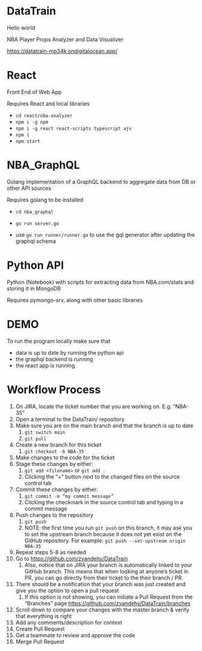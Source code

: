 # DataTrain

Hello world

NBA Player Props Analyzer and Data Visualizer

https://datatrain-mp34k.ondigitalocean.app/

# React

Front End of Web App

Requires React and local libraries

- `cd react/nba-analyzer`
- `npm i -g npm`
- `npm i -g react react-scripts typescript ajv`
- `npm i`
- `npm start`

# NBA_GraphQL

Golang implementation of a GraphQL backend to aggregate data from DB or other API sources

Requires golang to be installed

- `cd nba_graphql`
- `go run server.go`

- use `go run runner/runner.go` to use the gql generator after updating the graphql schema

# Python API

Python (Notebook) with scripts for extracting data from NBA.com/stats and storing it in MongoDB

Requires pymongo-srv, along with other basic libraries

# DEMO

To run the program locally make sure that

- data is up to date by running the python api
- the graphql backend is running
- the react app is running

# Workflow Process

1. On JIRA, locate the ticket number that you are working on. E.g. “NBA-35”
2. Open a terminal to the DataTrain/ repository
3. Make sure you are on the main branch and that the branch is up to date
   1. `git switch main`
   2. `git pull`
4. Create a new branch for this ticket
   1. `git checkout -b NBA-35`
5. Make changes to the code for the ticket
6. Stage these changes by either:
   1. `git add <filename>` or `git add .`
   2. Clicking the “+” button next to the changed files on the source control tab
7. Commit these changes by either:
   1. `git commit -m “my commit message”`
   2. Clicking the checkmark in the source control tab and typing in a commit message
8. Push changes to the repository
   1. `git push`
   2. NOTE: the first time you run `git push` on this branch, it may ask you to set the upstream branch because it does not yet exist on the GitHub repository. For example: `git push --set-upstream origin NBA-35`
9. Repeat steps 5-8 as needed
10. Go to https://github.com/zvandehy/DataTrain
    1. Also, notice that on JIRA your branch is automatically linked to your GitHub branch. This means that when looking at anyone’s ticket in PR, you can go directly from their ticket to the their branch / PR.
11. There should be a notification that your branch was just created and give you the option to open a pull request
    1. If this option is not showing, you can initiate a Pull Request from the “Branches” page https://github.com/zvandehy/DataTrain/branches
12. Scroll down to compare your changes with the master branch & verify that everything is right
13. Add any comments/description for context
14. Create Pull Request
15. Get a teammate to review and approve the code
16. Merge Pull Request

